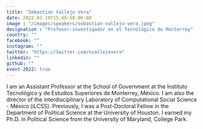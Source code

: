 ```yaml
---
title: "Sebastian Vallejo Vera"
date: 2022-02-10T15:49:58-06:00
image : "/images/speakers/sebastian-vallejo-vera.jpeg"
designation : "Profesor-investigador en el Tecnológico de Monterrey"
country: ""
facebook: ""
instagram: ""
twitter: "https://twitter.com/svallejovera"
linkedin: ""
github: ""
event-2022: true
---
```


I am an Assistant Professor at the School of Government at the Instituto Tecnológico y de Estudios Superiores de Monterrey, México. I am also the director of the interdisciplinary Laboratory of Computational Social Science - México (iLCSS). Previously, I was a Post-Doctoral Fellow in the Department of Political Science at the University of Houston. I earned my Ph.D. in Political Science from the University of Maryland, College Park.